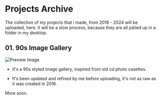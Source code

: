 # Projects Archive

The collection of my projects that i made, from 2016 - 2024 will be uploaded, here. It will be a slow process, because they are all jubled up in a folder in my desktop.




## 01. 90s Image Gallery

![Preview Image](https://github.com/DharmicDeveloper/Projects/blob/main/01.%20Retro%20Image%20Gallery/preview.jpg)

- It's a 90s styled image gallery, inspired from old cd photo casettes.

- It's been updated and refined by me before uploading, it's not as raw as it was created in 2016.

More soon.
